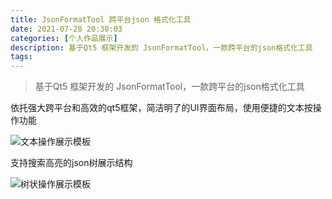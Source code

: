 ```yaml
---
title: JsonFormatTool 跨平台json 格式化工具
date: 2021-07-28 20:30:03
categories: [个人作品展示]
description: 基于Qt5 框架开发的 JsonFormatTool，一款跨平台的json格式化工具
tags:
---
```


> 基于Qt5 框架开发的 JsonFormatTool，一款跨平台的json格式化工具

依托强大跨平台和高效的qt5框架，简洁明了的UI界面布局，使用便捷的文本按操作功能

![文本操作展示模板](JsonFormatTool-01.png)

支持搜索高亮的json树展示结构

![树状操作展示模板](JsonFormatTool-02.png)

